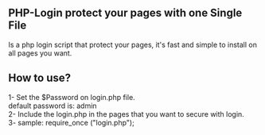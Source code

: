 PHP-Login protect your pages with one Single File
---------

Is a php login script that protect your pages, it's fast and simple to install on all pages you want.



How to use?
---------  
1- Set the $Password  on login.php file.  
      default password is: admin  
2- Include the login.php in the pages that you want to secure with login.  
3- sample:  require_once ("login.php");
      

